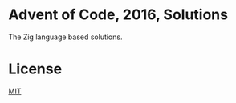 # Advent of Code, 2016, Solutions

The Zig language based solutions.

# License

[MIT](./LICENSE.md)
